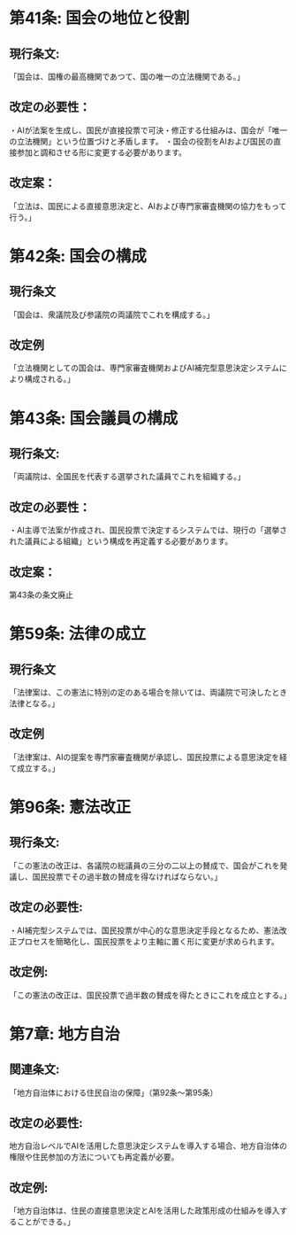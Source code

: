 # 第41条: 国会の地位と役割
## 現行条文:
「国会は、国権の最高機関であつて、国の唯一の立法機関である。」
## 改定の必要性：
・AIが法案を生成し、国民が直接投票で可決・修正する仕組みは、国会が「唯一の立法機関」という位置づけと矛盾します。
・国会の役割をAIおよび国民の直接参加と調和させる形に変更する必要があります。
## 改定案：
「立法は、国民による直接意思決定と、AIおよび専門家審査機関の協力をもって行う。」

# 第42条: 国会の構成
## 現行条文
「国会は、衆議院及び参議院の両議院でこれを構成する。」
## 改定例
「立法機関としての国会は、専門家審査機関およびAI補完型意思決定システムにより構成される。」

# 第43条: 国会議員の構成
## 現行条文:
「両議院は、全国民を代表する選挙された議員でこれを組織する。」
## 改定の必要性：
・AI主導で法案が作成され、国民投票で決定するシステムでは、現行の「選挙された議員による組織」という構成を再定義する必要があります。
## 改定案：
第43条の条文廃止

# 第59条: 法律の成立
## 現行条文
「法律案は、この憲法に特別の定のある場合を除いては、両議院で可決したとき法律となる。」
## 改定例
「法律案は、AIの提案を専門家審査機関が承認し、国民投票による意思決定を経て成立する。」

# 第96条: 憲法改正
## 現行条文:
「この憲法の改正は、各議院の総議員の三分の二以上の賛成で、国会がこれを発議し、国民投票でその過半数の賛成を得なければならない。」
## 改定の必要性:
・AI補完型システムでは、国民投票が中心的な意思決定手段となるため、憲法改正プロセスを簡略化し、国民投票をより主軸に置く形に変更が求められます。
## 改定例:
「この憲法の改正は、国民投票で過半数の賛成を得たときにこれを成立とする。」

# 第7章: 地方自治
## 関連条文:
「地方自治体における住民自治の保障」（第92条～第95条）
## 改定の必要性:
地方自治レベルでAIを活用した意思決定システムを導入する場合、地方自治体の権限や住民参加の方法についても再定義が必要。
## 改定例:
「地方自治体は、住民の直接意思決定とAIを活用した政策形成の仕組みを導入することができる。」
